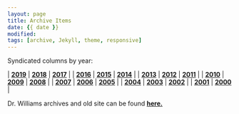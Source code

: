 ```yaml
---
layout: page
title: Archive Items
date: {{ date }}
modified:
tags: [archive, Jekyll, theme, responsive]
---
```


Syndicated columns by year:

| **[2019](/posts/2019)** | **[2018](/posts/2018)** | **[2017](/posts/2017)** |
| **[2016](/posts/2016)** | **[2015](/posts/2015)** | **[2014](/posts/2014)** |
| **[2013](/posts/2013)** | **[2012](/posts/2012)** | **[2011](/posts/2011)** |
| **[2010](/posts/2010)** | **[2009](/posts/2009)** | **[2008](/posts/2008)** |
| **[2007](/posts/2007)** | **[2006](/posts/2006)** | **[2005](/posts/2005)** |
| **[2004](/posts/2004)** | **[2003](/posts/2003)** | **[2002](/posts/2002)** |
| **[2001](/posts/2001)** | **[2000](/posts/2000)** |

Dr. Williams archives and old site can be found [**here.**](http://econfaculty.gmu.edu/wew/)
